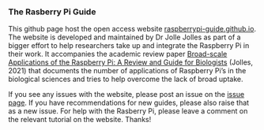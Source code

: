 ### The Rasberry Pi Guide
This github page host the open access website [raspberrypi-guide.github.io](http://raspberrypi-guide.github.io). The website is developed and maintained by Dr Jolle Jolles as part of a bigger effort to help researchers take up and  integrate the Raspberry Pi in their work. It accompanies the academic review paper [Broad-scale Applications of the Raspberry Pi: A Review and Guide for Biologists](https://besjournals.onlinelibrary.wiley.com/doi/full/10.1111/2041-210X.13652) (Jolles, 2021) that documents the number of applications of Raspberry Pi’s in the biological sciences and tries to help overcome the lack of broad uptake.

If you see any issues with the website, please post an issue on the [issue page](https://github.com/raspberrypi-guide/raspberrypi-guide.github.io/issues). If you have recommendations for new guides, please also raise that as a new issue. For help with the Rasberry Pi, please leave a comment on the relevant tutorial on the website. Thanks!
